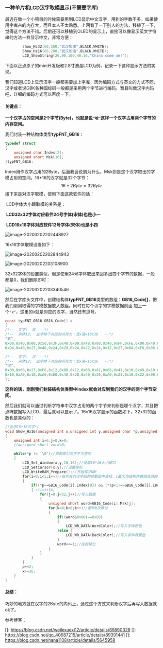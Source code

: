 ### 一种单片机LCD汉字取模显示(不需要字库)

最近在做一个小项目的时候需要用到LCD显示中文汉字，用到的字数不多，如果使用字库占的内存大，而且本人不太熟悉。上网看了一下别人的方法，移植了一下，觉得这个方法不错。后期还可以移植到OLED的显示上，直接可以像显示英文字符串的方法一样显示中文，非常方便：		

```c
		show_Hz32(60,160,"武汉加油",BLACK,WHITE);
		Show_Hz16(60,200,"武汉加油",BLACK,WHITE);
		LCD_ShowString(20,90,100,40,16,"China come on!");
```

下面以正点原子的mini开发板和2.8寸液晶LCD为例，记录一下这种显示方法的实现。

我们知道LCD上显示汉字一般都需要加上字库，因为编码方式与英文的方式不同，汉字或者说GBK各种国标码一般都是采用两个字节进行编码。暂且叫做汉字内码吧，详细的编码方式可以百度一下。

#### **关键点：**

**一个汉字占的空间是2个字节(Byte)，也就是说`"哈"`这样一个汉字占用两个字节的内存空间。**

我们封装一种结构体类型**typFNT_GB16**：

```c
typedef struct 
{
	unsigned char Index[2];
	unsigned short Msk[16];
}typFNT_GB16;
```

Index用作汉字占用的2Byte，后面我会说到为什么。Msk则是这个汉字取出的字模占用的空间。16*16的汉字就是32个字节：			
$$
16*2Byte=32Byte
$$
接下来是对汉字取模，使用下面这款软件的话：

​	LCD字体大小跟取模的关系是：

​														**LCD32x32字体对应软件24号字体(宋体)也是小一**

​														**LCD16x16字体对应软件12号字体(宋体)也是小四**

![image-20200202202448927](C:\Users\ACER\AppData\Roaming\Typora\typora-user-images\image-20200202202448927.png)

16x16字体取模设置如下：

![image-20200202202844943](C:\Users\ACER\AppData\Roaming\Typora\typora-user-images\image-20200202202844943.png)

![image-20200202203108900](C:\Users\ACER\AppData\Roaming\Typora\typora-user-images\image-20200202203108900.png)

32x32字体的设置类似，但是使用24号字体取出来回多出四个字节的数据，一般都是0，我们删除即可：

![image-20200202203340546](C:\Users\ACER\AppData\Roaming\Typora\typora-user-images\image-20200202203340546.png)



然后在字库头文件中，创建结构体**typFNT_GB16**类型的数组：**GB16_Code[]**，把我们刚刚取得的字模数据放入数组，同时在每个汉字的字模数据前面 加上一个`"x"`，这里的x就是对应的汉字，当然还有逗号。

```c
const typFNT_GB16 GB16_Code[] = 
{
/*--  文字:  武  --*/
/*--  宋体12;  此字体下对应的点阵为：宽x高=16x16   --*/
"武",
0x00,0x40,0x00,0x50,0x3F,0x48,0x00,0x48,0x00,0x40,0xFF,0xFE,0x00,0x40,0x04,0x40,
0x04,0x40,0x27,0x40,0x24,0x20,0x24,0x22,0x24,0x12,0x27,0x8A,0xF8,0x06,0x40,0x02,

/*--  文字:  汉  --*/
/*--  宋体12;  此字体下对应的点阵为：宽x高=16x16   --*/
"汉",
0x00,0x00,0x27,0xF8,0x12,0x08,0x12,0x08,0x82,0x08,0x41,0x10,0x49,0x10,0x09,0x10,
0x10,0xA0,0x10,0xA0,0xE0,0x40,0x20,0x40,0x20,0xA0,0x21,0x10,0x22,0x08,0x0C,0x06,
};
```

**这样的话，刚刚我们封装结构体类型中Index就会对应到我们的汉字的两个字节空间。**

然后我们就可以通过判断字符串中汉字占用的两个字节来判断是哪个汉字，并且把点阵数据写入LCD，最后就可以显示了。16x16汉字显示的函数如下，32x32的函数也是类似的：

```c
/*显示16*16汉字*/
void Show_Hz16(unsigned int x,unsigned int y,unsigned char *p,unsigned int WordColor,unsigned int BackColor)
{
	unsigned int i=0,j=0,k=0;
	//unsigned short word=0;

	while(*p != '\0')//当前索引汉字不为空时
	{
		LCD_Set_Window(x,y,16,16);//设置16*16大小窗口
		LCD_SetCursor(x,y);//设置坐标
		LCD_WriteRAM_Prepare();//开始写GRAM
		for(i=0;i<2;i++)//在所有的汉字结构体数组中查找，i最大为结构体数组成员的个数
		{
			if((*p==GB16_Code[i].Index[0]) && (*(p+1)==GB16_Code[i].Index[1]))//索引汉字成功
			{ //i=i+34;
				for(j=0;j<32;j++)//写入数据
				{
					unsigned short word=GB16_Code[i].Msk[j];
					for(k=0;k<8;k++)//循环8次移位
					{
						if((word&0x80)==0x80)
						{
							LCD_WR_DATA(WordColor);//写入字体颜色
						}else {
							LCD_WR_DATA(BackColor);//写入字体背景色
						}
						word<<=1;//往前移位
					}		
				}
			}
		}
		p+=2;
		x+=16;
	}
}
```



#### **总结：**

巧妙的地方就在汉字的2Byte的内码上，通过这个方式来判断汉字后再写入数据就ok了。

参考博客：

[]: https://blog.csdn.net/weilexuexi12/article/details/69890328
[]: https://blog.csdn.net/qq_40987215/article/details/89391441
[]: https://blog.csdn.net/nana1108/article/details/5645958


